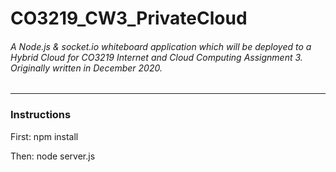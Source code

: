 # CO3219_CW3_PrivateCloud

###### A Node.js & socket.io whiteboard application which will be deployed to a Hybrid Cloud for CO3219 Internet and Cloud Computing Assignment 3. Originally written in December 2020.
-----------

### Instructions

First:
npm install

Then:
node server.js

